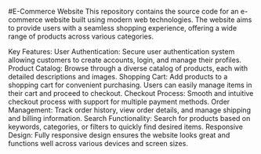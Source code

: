 #E-Commerce Website
This repository contains the source code for an e-commerce website built using modern web technologies. The website aims to provide users with a seamless shopping experience, offering a wide range of products across various categories.

Key Features:
User Authentication: Secure user authentication system allowing customers to create accounts, login, and manage their profiles.
Product Catalog: Browse through a diverse catalog of products, each with detailed descriptions and images.
Shopping Cart: Add products to a shopping cart for convenient purchasing. Users can easily manage items in their cart and proceed to checkout.
Checkout Process: Smooth and intuitive checkout process with support for multiple payment methods.
Order Management: Track order history, view order details, and manage shipping and billing information.
Search Functionality: Search for products based on keywords, categories, or filters to quickly find desired items.
Responsive Design: Fully responsive design ensures the website looks great and functions well across various devices and screen sizes.
